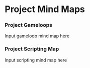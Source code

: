 # Project Mind Maps

### Project Gameloops
Input gameloop mind map here

### Project Scripting Map
Input scripting mind map here

